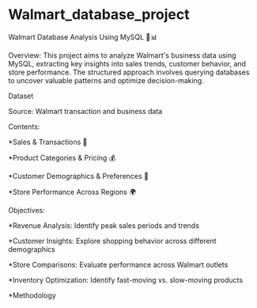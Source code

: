 # Walmart_database_project

Walmart Database Analysis Using MySQL 🏪📊

Overview:
This project aims to analyze Walmart's business data using MySQL, extracting key insights into sales trends, customer behavior, and store performance. The structured approach involves querying databases to uncover valuable patterns and optimize decision-making.

Dataset

Source: Walmart transaction and business data

Contents:

*Sales & Transactions 🛒

*Product Categories & Pricing 💰

*Customer Demographics & Preferences 👥

*Store Performance Across Regions 🌍

Objectives:

*Revenue Analysis: Identify peak sales periods and trends

*Customer Insights: Explore shopping behavior across different demographics

*Store Comparisons: Evaluate performance across Walmart outlets

*Inventory Optimization: Identify fast-moving vs. slow-moving products

*Methodology
